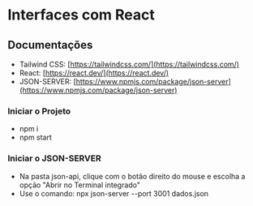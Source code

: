 # Interfaces com React

## Documentações
- Tailwind CSS: [https://tailwindcss.com/](https://tailwindcss.com/)
- React: [https://react.dev/](https://react.dev/)
- JSON-SERVER: [https://www.npmjs.com/package/json-server](https://www.npmjs.com/package/json-server)

### Iniciar o Projeto
 - npm i
 - npm start

### Iniciar o JSON-SERVER
 - Na pasta json-api, clique com o botão direito do mouse e escolha a opção "Abrir no Terminal integrado" 
 - Use o comando: npx json-server --port 3001 dados.json